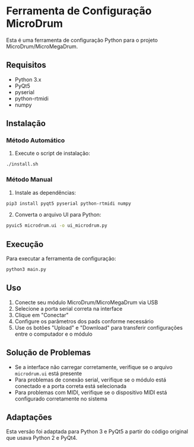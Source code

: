 # Ferramenta de Configuração MicroDrum

Esta é uma ferramenta de configuração Python para o projeto MicroDrum/MicroMegaDrum.

## Requisitos

- Python 3.x
- PyQt5
- pyserial
- python-rtmidi
- numpy

## Instalação

### Método Automático

1. Execute o script de instalação:

```bash
./install.sh
```

### Método Manual

1. Instale as dependências:

```bash
pip3 install pyqt5 pyserial python-rtmidi numpy
```

2. Converta o arquivo UI para Python:

```bash
pyuic5 microdrum.ui -o ui_microdrum.py
```

## Execução

Para executar a ferramenta de configuração:

```bash
python3 main.py
```

## Uso

1. Conecte seu módulo MicroDrum/MicroMegaDrum via USB
2. Selecione a porta serial correta na interface
3. Clique em "Conectar"
4. Configure os parâmetros dos pads conforme necessário
5. Use os botões "Upload" e "Download" para transferir configurações entre o computador e o módulo

## Solução de Problemas

- Se a interface não carregar corretamente, verifique se o arquivo `microdrum.ui` está presente
- Para problemas de conexão serial, verifique se o módulo está conectado e a porta correta está selecionada
- Para problemas com MIDI, verifique se o dispositivo MIDI está configurado corretamente no sistema

## Adaptações

Esta versão foi adaptada para Python 3 e PyQt5 a partir do código original que usava Python 2 e PyQt4.